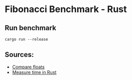 # Fibonacci Benchmark - Rust

## Run benchmark
```
cargo run --release
```


## Sources:
* [Compare floats](https://stackoverflow.com/a/53903615)
* [Measure time in Rust](https://stackoverflow.com/a/39696877)